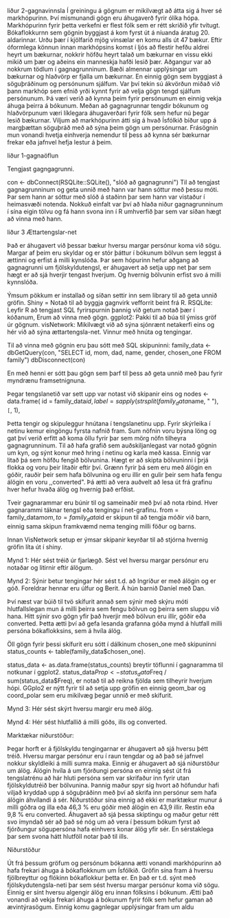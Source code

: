
liður 2-gagnavinnsla
Í greiningu á gögnum er mikilvægt að átta sig á hver sé markhópurinn. Því mismunandi gögn
eru áhugaverð fyrir ólíka hópa. Markhópurinn fyrir þetta verkefni er  flest fólk sem er rétt
skriðið yfir tvítugt. Bókaflokkurnn sem gögnin byggjast á kom fyrst út á níuanda áratug 20. aldarinnar.
Urðu þær í kjölfarið mjög vinsælar en komu alls út 47 bækur. Eftir óformlega könnun innan
markhópsins komst í ljós að flestir hefðu aldrei heyrt um bækurnar, nokkrir höfðu heyrt talað
um bækurnar en vissu ekki mikið um þær og aðeins ein manneskja hafði lesið þær. Aðgangur var að
nokkrum tödlum í gagnagrunninum. Bæði almennar upplýsingar um bækurnar og hlaðvörp er fjalla um
bækurnar. En einnig gögn sem byggjast á söguþráðinum og persónunum sjálfum. Var því tekin sú ákvörðun
miðað við þann markhóp sem efnið yrði kynnt fyrir að velja gögn tengd sjálfum persónunum. Þá væri
verið að kynna þeim fyrir persónunum en einnig vekja áhuga þeirra á bókunum. Meðan að gagnagrunnar
tengdir bókunum og hlaðvörpunum væri líklegara áhugaverðari fyrir fólk sem hefur nú þegar lesið
bækurnar. Viljum að markhópurinn átti sig á hvað Ísfólkið bíður upp á margþættan söguþráð með að
sýna þeim gögn um persónurnar. Frásögnin mun vonandi hvetja einhverja nemendur til þess að kynna sér
bækurnar frekar eða jafnvel hefja lestur á þeim.

liður 1-gagnaöflun

Tengjast gagngagrunni.

  con <- dbConnect(RSQLite::SQLite(), "slóð að gagnagrunni") Til að tengjast gagnagrunninum og geta unnið með
  hann var hann sóttur með þessu móti. Þar sem hann ar sóttur með slóð á staðinn þar sem hann var vistaður í
  heimasvæði notenda. Nokkuð einfalt var því að hlaða niður gagnagrunninum í sína eigin tölvu og fá hann svona
  inn í R umhverfið þar sem var síðan hægt að vinna með hann.


liður 3
Ættartengslar-net

Það er áhugavert við þessar bækur hversu margar persónur koma við sögu. Margar af þeim eru skyldar
og er stór þáttur í bókunum bölvun sem leggst á ættinni og erfist á milli kynslóða. Þar sem hópurinn
hefur aðgang að gagnagrunni um fjölskyldutengsl, er áhugavert að setja upp net þar sem hægt er að sjá
hverjir tengast hverjum. Og hvernig bölvunin erfist svo á milli kynnslóða.

Ýmsum pökkum er installað og síðan settir inn sem library til að geta unnið gröfin.
Shiny = Notað til að byggja gagnvirk vefforrit beint frá R.
RSQLite: Leyfir R að tengjast SQL fyrirspurnin þannig við getum notað þær í kóðanum, Erum að vinna með
gögn.
ggplot2: Pakki til að búa til ýmiss gröf úr gögnum.
visNetwork: Mikilvægt við að sýna sjónrænt netakerfi eins og hér við að sýna ættartengsla-net. Vinnur
með hnúta og tengingar.

Til að vinna með gögnin eru þau sótt með SQL skipuninni:
 family_data <- dbGetQuery(con, "SELECT id, mom, dad, name, gender, chosen_one FROM family")
  dbDisconnect(con)

  En með henni er sótt þau gögn sem þarf til þess að geta unnið með þau fyrir myndrænu framsetnignuna.

  Þegar tengslanetið var sett upp var notast við skipanir eins og
  nodes <- data.frame(
  id = family_data$id,
  label = sapply(strsplit(family_data$name, " "), `[`, 1),

Þetta tengir og skipuleggur hnútana í tengslanetinu upp. Fyrir skýrleika í netinu kemur eingöngu fyrsta nafnið
fram. Sum nöfnin voru býsna löng og gat því verið erfitt að koma öllu fyrir þar sem mörg nöfn tilheyra gagnagrunninum.
Til að hafa grafið sem auðskiljanlegast var notað gögnin um kyn, og sýnt konur með hring í netinu og karla með kassa.
Einnig var litað þá sem höfðu fengið bölvunina. Hægt er að skipta bölvuninni í þrjá flokka og voru þeir litaðir eftir
því. Grænn fyrir þá sem eru með álögin en góðir, rauðir þeir sem hafa bölvunina og eru illir en gulir þeir sem hafa
fengu álögin en voru ,,converted". Þá ætti að vera auðvelt að lesa út frá grafinu hver hefur hvaða álög og hvernig það
erfðist.



Tveir gagnarammar eru búnir til og sameinaðir með því að nota rbind. Hver gagnarammi táknar tengsl eða tengingu í
 net-grafinu. from = family_data$mom, to = family_data$id er skipun til að tengja móðir við barn, einnig sama skipun
 framkvæmd nema tenging milli föður og barns.

 Innan VisNetwork setup er ýmsar skipanir keyrðar til að stjórna hvernig gröfin líta út í shiny.

Mynd 1: Hér sést tréið úr fjarlægð. Sést vel hversu margar persónur eru notaðar og litirnir eftir álögum.

Mynd 2: Sýnir betur tengingar hér sést t.d. að Ingríður er með álögin og er góð. Foreldrar hennar eru úlfur og Berit.
Á hún barnið Daníel með Dan.


 Því næst var búið til tvö skífurit annað sem sýnir með skýru móti hlutfallslegan mun á milli þeirra sem fengu bölvun og þeirra
 sem sluppu við hana. Hitt sýnir svo gögn yfir það hverjir með bölvun eru illir, góðir eða converted. Þetta ætti því
 að gefa lesanda grafanna góða mynd á hlutfall milli persóna bókaflokksins, sem á hvíla álög.

 Öll gögn fyrir þessi skífurit eru sótt í dálkinum chosen_one með skipuninni status_counts <- table(family_data$chosen_one).

status_data <- as.data.frame(status_counts) breytir töflunni í gagnaramma til notkunar í ggplot2. status_data$Prop
<- status_data$Freq / sum(status_data$Freq), er notað til að reikna fjölda sem tilheyrir hverjum hópi. GGplo2 er nýtt fyrir
til að setja upp gröfin en einnig geom_bar og coord_polar sem eru mikilvæg þegar unnið er með skífurit.

Mynd 3: Hér sést skýrt hversu margir eru með álög.

Mynd 4: Hér sést hlutfallið á milli góðs, ills og converted.



 Marktækar niðurstöður:

 Þegar horft er á fjölskyldu tengingarnar er áhugavert að sjá hversu þétt tréið. Hversu margar persónur eru í raun
 tengdar og að það sé jafnvel nokkur skyldleiki á milli sumra maka. Einnig er áhugavert að sjá niðurstöður um álög.
 Álögin hvíla á um fjórðungi persóna en einnig sést út frá tengslatrénu að hár hluti persóna sem var skrifaður inn fyrir
 utan fjölskyldutréið ber bölvunina. Þannig maður spyr sig hvort að höfundur hafi viljað kryddað upp á söguþráðinn með
 því að skrifa inn persónur sem hafa álögin áhvílandi á sér. Niðurstöður sína einnig að ekki er marktækur munur á milli
 góðra og illa eða 46,3 % eru góðir með álögin en 43,9 illir. Restin eða 9,8 % eru converted. Áhugavert að sjá þessa
 skiptingu og maður getur rétt svo ímyndað sér að það sé nóg um að vera í þessum bókum fyrst að fjórðungur sögupersóna
 hafa einhvers konar álög yfir sér. En sérstaklega þar sem svona hátt hlutföll notar það til ills.



  Niðurstöður

  Út frá þessum gröfum og persónum bókanna ætti vonandi markhópurinn að hafa frekari áhuga á bókaflokknum
  um Ísfólkið. Gröfin sína fram á hversu fjölbreyttur og flókinn bókaflokkur þetta er. En það er t.d. sýnt
  með fjölskydutengsla-neti þar sem sést hversu margar persónur koma við sögu. Einnig er sínt hversu algengir
   álög eru innan fólksins í bókunum. Ætti það vonandi að vekja frekari áhuga á bókunum fyrir fólk sem hefur
   gaman að ævintýrasögum. Einnig komu gagnlegar upplýsingar fram um aldu

